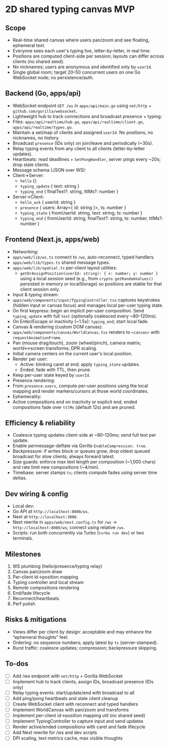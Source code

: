 # 2D shared typing canvas MVP

## Scope

- Real-time shared canvas where users pan/zoom and see floating, ephemeral text.
- Everyone sees each user's typing live, letter-by-letter, in real time.
- Positions are computed client-side per session; layouts can differ across clients (no shared seed).
- No nicknames; users are anonymous and identified only by `userId`.
- Single global room; target 20–50 concurrent users on one Go WebSocket node; no persistence/auth.

## Backend (Go, apps/api)

- WebSocket endpoint `GET /ws` in `apps/api/main.go` using `net/http` + `github.com/gorilla/websocket`.
- Lightweight hub to track connections and broadcast presence + typing:
- Files: `apps/api/realtime/hub.go`, `apps/api/realtime/client.go`, `apps/api/realtime/types.go`.
- Maintain a set/map of clients and assigned `userId`. No positions, no nicknames, no history.
- Broadcast `presence` (IDs only) on join/leave and periodically (~30s).
- Relay typing events from any client to all clients (letter-by-letter updates).
- Heartbeats: read deadlines + `SetPongHandler`, server pings every ~20s; drop stale clients.
- Message schema (JSON over WS):
- Client→Server:
  - `hello` {}
  - `typing_update` { text: string }
  - `typing_end` { finalText?: string, ttlMs?: number }
- Server→Client:
  - `hello_ack` { userId: string }
  - `presence` { users: Array<{ id: string }>, ts: number }
  - `typing_state` { fromUserId: string, text: string, ts: number }
  - `typing_end` { fromUserId: string, finalText?: string, ts: number, ttlMs?: number }

## Frontend (Next.js, apps/web)

- Networking:
- `apps/web/lib/ws.ts` connect to `/ws`, auto-reconnect, typed handlers.
- `apps/web/lib/types.ts` shared message types.
- `apps/web/lib/spatial.ts` per-client layout utilities:
  - `getOrAssignPosition(userId: string): { x: number; y: number }` using a local session seed (e.g., from `crypto.getRandomValues()` persisted in memory or localStorage) so positions are stable for that client session only.
- Input & typing stream:
- `apps/web/components/input/TypingController.tsx` captures keystrokes (hidden input or canvas focus) and manages local per-user typing state.
- On first keypress: begin an implicit per-user composition. Send `typing_update` with full `text` (optionally coalesced every ~80–120ms).
- On Enter/Escape or inactivity (~1.5s): `typing_end`; start local fade.
- Canvas & rendering (custom DOM canvas):
- `apps/web/components/canvas/WorldCanvas.tsx` renders to `<canvas>` with `requestAnimationFrame`.
- Pan (mouse drag/touch), zoom (wheel/pinch), camera matrix; world↔screen transforms; DPR scaling.
- Initial camera centers on the current user's local position.
- Render per user:
  - Active: blinking caret at end; apply `typing_state` updates.
  - Ended: fade with TTL, then prune.
- Keep per-user state keyed by `userId`.
- Presence rendering:
- From `presence.users`, compute per-user positions using the local mapping and render markers/cursors at those world coordinates.
- Ephemerality:
- Active compositions end on inactivity or explicit end; ended compositions fade over `ttlMs` (default 12s) and are pruned.

## Efficiency & reliability

- Coalesce typing updates client-side at ~80–120ms; send full text per update.
- Enable permessage-deflate via Gorilla `EnableCompression: true`.
- Backpressure: if writes block or queues grow, drop oldest queued broadcast for slow clients; always forward latest.
- Size guards: enforce max text length per composition (~1,000 chars) and rate limit new compositions (~4/min).
- Timebase: server stamps `ts`; clients compute fades using server time deltas.

## Dev wiring & config

- Local dev:
- Go API at `http://localhost:8080/ws`.
- Next at `http://localhost:3000`.
- Next rewrite in `apps/web/next.config.ts` for `/ws` → `http://localhost:8080/ws`; connect using relative `/ws`.
- Scripts: run both concurrently via Turbo (`turbo run dev`) or two terminals.

## Milestones

1. WS plumbing (hello/presence/typing relay)
2. Canvas pan/zoom draw
3. Per-client id→position mapping
4. Typing controller and local stream
5. Remote compositions rendering
6. End/fade lifecycle
7. Reconnect/heartbeats
8. Perf polish

## Risks & mitigations

- Views differ per client by design: acceptable and may enhance the “ephemeral thoughts” feel.
- Ordering: no sequence numbers; apply latest by `ts` (server-stamped).
- Burst traffic: coalesce updates; compression; backpressure skipping.

## To-dos

- [ ] Add /ws endpoint with `net/http` + Gorilla WebSocket
- [ ] Implement hub to track clients, assign IDs, broadcast presence (IDs only)
- [ ] Relay typing events: start/update/end with broadcast to all
- [ ] Add ping/pong heartbeats and stale client cleanup
- [ ] Create WebSocket client with reconnect and typed handlers
- [ ] Implement WorldCanvas with pan/zoom and transforms
- [ ] Implement per-client id→position mapping util (no shared seed)
- [ ] Implement TypingController to capture input and send updates
- [ ] Render active/ended compositions with caret and fade lifecycle
- [ ] Add Next rewrite for /ws and dev scripts
- [ ] DPI scaling, text metrics cache, max visible thoughts
